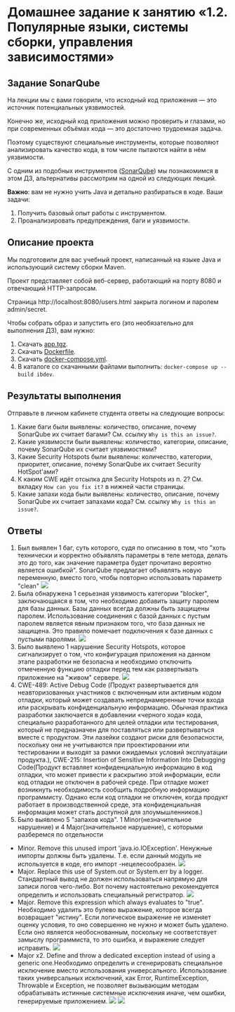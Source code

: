 # Домашнее задание к занятию «1.2. Популярные языки, системы сборки, управления зависимостями»

## Задание SonarQube

На лекции мы с вами говорили, что исходный код приложения — это источник потенциальных уязвимостей.

Конечно же, исходный код приложения можно проверить и глазами, но при современных объёмах кода — это достаточно трудоемкая задача.

Поэтому существуют специальные инструменты, которые позволяют анализировать качество кода, в том числе пытаются найти в нём уязвимости.

С одним из подобных инструментов ([SonarQube](https://www.sonarqube.org/)) мы познакомимся в этом ДЗ, альтернативы рассмотрим на одной из следующих лекций.

**Важно**: вам не нужно учить Java и детально разбираться в коде. Ваши задачи:
1. Получить базовый опыт работы с инструментом.
1. Проанализировать предупреждения, баги и уязвимости.

## Описание проекта

Мы подготовили для вас учебный проект, написанный на языке Java и использующий систему сборки Maven.

Проект представляет собой веб-сервер, работающий на порту 8080 и отвечающий HTTP-запросам.

Страница http://localhost:8080/users.html закрыта логином и паролем admin/secret.

Чтобы собрать образ и запустить его (это необязательно для выполнения ДЗ), вам нужно:
1. Скачать [app.tgz](assets/app.tgz).
1. Скачать [Dockerfile](assets/Dockerfile).
1. Скачать [docker-compose.yml](assets/docker-compose.yml).
1. В каталоге со скачанными файлами выполнить: `docker-compose up --build ibdev`.

## Результаты выполнения

Отправьте в личном кабинете студента ответы на следующие вопросы:
1. Какие баги были выявлены: количество, описание, почему SonarQube их считает багами? См. ссылку `Why is this an issue?`.
1. Какие уязвимости были выявлены: количество, категории, описание, почему SonarQube их считает уязвимостями?
1. Какие Security Hotspots были выявлены: количество, категории, приоритет, описание, почему SonarQube их считает Security HotSpot'ами?
1. К каким CWE идёт отсылка для Security Hotspots из п. 2? См. вкладку `How can you fix it?` в нижней части страницы.
1. Какие запахи кода были выявлены: количество, описание, почему SonarQube их считает запахами кода? См. ссылку `Why is this an issue?`.

## Ответы
1. Был выявлен 1 баг, суть которого, судя по описанию в том, что "хоть технически и корректно объявлять параметры в теле метода, делать это до того, как значение параметра будет прочитано вероятно является ошибкой". SonarQube предлагает объявлять новую переменную, вместо того, чтобы повторно использовать параметр "clean"
![](/02_dev/pic/bug.JPG)
1. Была обнаружена 1 серьезная уязвимость категории "blocker", заключающаяся в том, что необходимо добавить защиту паролем для базы данных. Базы данных всегда должны быть защищены паролем. Использование соединения с базой данных с пустым паролем является явным признаком того, что база данных не защищена. Это правило помечает подключения к базе данных с пустыми паролями.
![](/02_dev/pic/vuln.JPG)
1. Было выявлено 1 нарушение Security Hotspots, которое сигнализирует о том, что конфигурация приложения на данном этапе разработки не безопасна и необходимо отключить отмеченную функцию отладки перед тем как развертывать приложение на "живом" сервере.
![](/02_dev/pic/sechotspots.JPG)
1. CWE-489: Active Debug Code (Продукт развертывается для неавторизованных участников с включенным или активным кодом отладки, который может создавать непреднамеренные точки входа или раскрывать конфиденциальную информацию. Обычная практика разработки заключается в добавлении «черного хода» кода, специально разработанного для целей отладки или тестирования, который не предназначен для поставляться или развертываться вместе с продуктом. Эти лазейки создают риски для безопасности, поскольку они не учитываются при проектировании или тестировании и выходят за рамки ожидаемых условий эксплуатации продукта.), CWE-215: Insertion of Sensitive Information Into Debugging Code(Продукт вставляет конфиденциальную информацию в код отладки, что может привести к раскрытию этой информации, если код отладки не отключен в рабочей среде. При отладке может возникнуть необходимость сообщить подробную информацию программисту. Однако если код отладки не отключен, когда продукт работает в производственной среде, эта конфиденциальная информация может стать доступной для злоумышленников.)
1. Было выявлено 5 "запахов кода". 1 Minor(незначительное нарушение) и 4 Major(значительное нарушение), с которыми разберемся по отдельности
  * Minor. Remove this unused import 'java.io.IOException'. Ненужные импорты должны быть удалены. Т.е. если данный модуль не используется в коде, его импорт -нецелесообразен.
  ![](/02_dev/pic/smell1.JPG)
  * Major. Replace this use of System.out or System.err by a logger. Стандартный вывод не должен использоваться напрямую для записи логов чего-либо. Вот почему настоятельно рекомендуется определить и использовать специальный регистратор.
  ![](/02_dev/pic/smell2.JPG)
  * Major. Remove this expression which always evaluates to "true". Необходимо удалить это булево выражение, которое всегда возвращает "истину". Если логическое выражение не изменяет оценку условия, то оно совершенно не нужно и может быть удалено. Если оно является необоснованным, поскольку не соответствует замыслу программиста, то это ошибка, и выражение следует исправить.
  ![](/02_dev/pic/smell3.JPG)
  * Major x2. Define and throw a dedicated exception instead of using a generic one.Необходимо определить и сгенерировать специальное исключение вместо использования универсального. Использование таких универсальных исключений, как Error, RuntimeException, Throwable и Exception, не позволяет вызывающим методам обрабатывать истинные системные исключения иначе, чем ошибки, генерируемые приложением.
  ![](/02_dev/pic/smell4.JPG)
  ![](/02_dev/pic/smell5.JPG)
